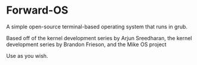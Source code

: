 # Forward-OS
A simple open-source terminal-based operating system that runs in grub.

Based off of the kernel development series by Arjun Sreedharan, the kernel development series by Brandon Frieson, and the Mike OS project 

Use as you wish.
